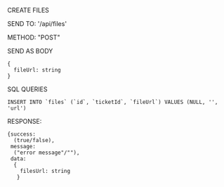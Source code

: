 CREATE FILES

  SEND TO:
    '/api/files'
    
  METHOD:
    "POST"
    
  SEND AS BODY
  
    {
      fileUrl: string
    }
  
  
  SQL QUERIES
    
    INSERT INTO `files` (`id`, `ticketId`, `fileUrl`) VALUES (NULL, '', 'url')
    
  RESPONSE:
  
    {success: 
      (true/false), 
     message: 
      ("error message"/""), 
     data:
      {
        filesUrl: string
       }
